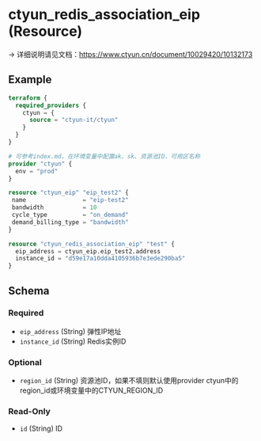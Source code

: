 # ctyun_redis_association_eip (Resource)
-> 详细说明请见文档：https://www.ctyun.cn/document/10029420/10132173



## Example

```terraform
terraform {
  required_providers {
    ctyun = {
      source = "ctyun-it/ctyun"
    }
  }
}

# 可参考index.md，在环境变量中配置ak、sk、资源池ID、可用区名称
provider "ctyun" {
  env = "prod"
}

resource "ctyun_eip" "eip_test2" {
 name                = "eip-test2"
 bandwidth           = 10
 cycle_type          = "on_demand"
 demand_billing_type = "bandwidth"
}

resource "ctyun_redis_association_eip" "test" {
  eip_address = ctyun_eip.eip_test2.address
  instance_id = "d59e17a10dda4105936b7e3ede290ba5"
}
```

<!-- schema generated by tfplugindocs -->
## Schema

### Required

- `eip_address` (String) 弹性IP地址
- `instance_id` (String) Redis实例ID

### Optional

- `region_id` (String) 资源池ID，如果不填则默认使用provider ctyun中的region_id或环境变量中的CTYUN_REGION_ID

### Read-Only

- `id` (String) ID